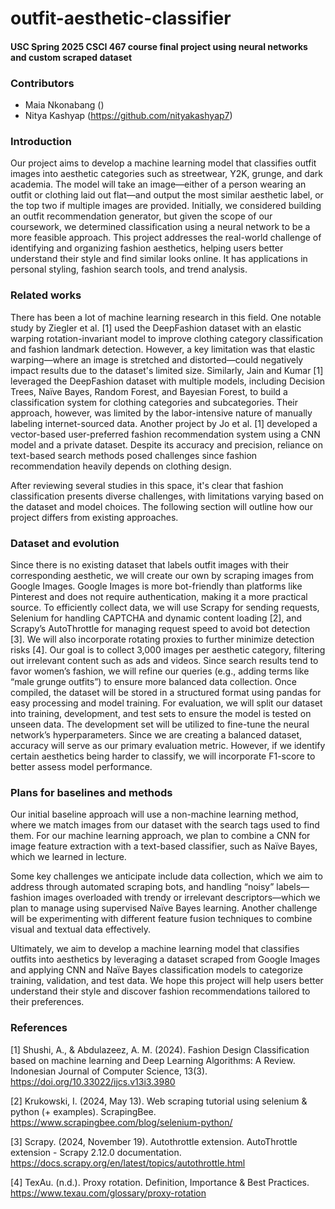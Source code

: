 # outfit-aesthetic-classifier
#### USC Spring 2025 CSCI 467 course final project using neural networks and custom scraped dataset

### Contributors
- Maia Nkonabang ()
- Nitya Kashyap (https://github.com/nityakashyap7)

### Introduction
Our project aims to develop a machine learning model that classifies outfit images into aesthetic categories such as streetwear, Y2K, grunge, and dark academia. The model will take an image—either of a person wearing an outfit or clothing laid out flat—and output the most similar aesthetic label, or the top two if multiple images are provided. Initially, we considered building an outfit recommendation generator, but given the scope of our coursework, we determined classification using a neural network to be a more feasible approach. This project addresses the real-world challenge of identifying and organizing fashion aesthetics, helping users better understand their style and find similar looks online. It has applications in personal styling, fashion search tools, and trend analysis.

### Related works
There has been a lot of machine learning research in this field. One notable study by Ziegler et al. [1] used the DeepFashion dataset with an elastic warping rotation-invariant model to improve clothing category classification and fashion landmark detection. However, a key limitation was that elastic warping—where an image is stretched and distorted—could negatively impact results due to the dataset's limited size. Similarly, Jain and Kumar [1] leveraged the DeepFashion dataset with multiple models, including Decision Trees, Naïve Bayes, Random Forest, and Bayesian Forest, to build a classification system for clothing categories and subcategories. Their approach, however, was limited by the labor-intensive nature of manually labeling internet-sourced data. Another project by Jo et al. [1] developed a vector-based user-preferred fashion recommendation system using a CNN model and a private dataset. Despite its accuracy and precision, reliance on text-based search methods posed challenges since fashion recommendation heavily depends on clothing design.

After reviewing several studies in this space, it's clear that fashion classification presents diverse challenges, with limitations varying based on the dataset and model choices. The following section will outline how our project differs from existing approaches.

### Dataset and evolution
Since there is no existing dataset that labels outfit images with their corresponding aesthetic, we will create our own by scraping images from Google Images. Google Images is more bot-friendly than platforms like Pinterest and does not require authentication, making it a more practical source. To efficiently collect data, we will use Scrapy for sending requests, Selenium for handling CAPTCHA and dynamic content loading [2], and Scrapy’s AutoThrottle for managing request speed to avoid bot detection [3]. We will also incorporate rotating proxies to further minimize detection risks [4]. Our goal is to collect 3,000 images per aesthetic category, filtering out irrelevant content such as ads and videos. Since search results tend to favor women’s fashion, we will refine our queries (e.g., adding terms like “male grunge outfits”) to ensure more balanced data collection. Once compiled, the dataset will be stored in a structured format using pandas for easy processing and model training.
For evaluation, we will split our dataset into training, development, and test sets to ensure the model is tested on unseen data. The development set will be utilized to fine-tune the neural network’s hyperparameters. Since we are creating a balanced dataset, accuracy will serve as our primary evaluation metric. However, if we identify certain aesthetics being harder to classify, we will incorporate F1-score to better assess model performance.

### Plans for baselines and methods
Our initial baseline approach will use a non-machine learning method, where we match images from our dataset with the search tags used to find them. For our machine learning approach, we plan to combine a CNN for image feature extraction with a text-based classifier, such as Naïve Bayes, which we learned in lecture.

Some key challenges we anticipate include data collection, which we aim to address through automated scraping bots, and handling “noisy” labels—fashion images overloaded with trendy or irrelevant descriptors—which we plan to manage using supervised Naïve Bayes learning. Another challenge will be experimenting with different feature fusion techniques to combine visual and textual data effectively.

Ultimately, we aim to develop a machine learning model that classifies outfits into aesthetics by leveraging a dataset scraped from Google Images and applying CNN and Naïve Bayes classification models to categorize training, validation, and test data. We hope this project will help users better understand their style and discover fashion recommendations tailored to their preferences.

### References


[1] Shushi, A., & Abdulazeez, A. M. (2024). Fashion Design Classification based on machine learning and Deep Learning Algorithms: A Review. Indonesian Journal of Computer Science, 13(3). https://doi.org/10.33022/ijcs.v13i3.3980

[2] Krukowski, I. (2024, May 13). Web scraping tutorial using selenium & python (+ examples). ScrapingBee. https://www.scrapingbee.com/blog/selenium-python/

[3] Scrapy. (2024, November 19). Autothrottle extension. AutoThrottle extension - Scrapy 2.12.0 documentation. https://docs.scrapy.org/en/latest/topics/autothrottle.html

[4] TexAu. (n.d.). Proxy rotation. Definition, Importance & Best Practices. https://www.texau.com/glossary/proxy-rotation
